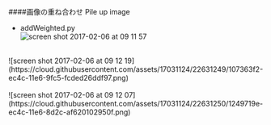 ####画像の重ね合わせ Pile up image<br>
- addWeighted.py<br>
![screen shot 2017-02-06 at 09 11 57](https://cloud.githubusercontent.com/assets/17031124/22631248/0dc8ce58-ec4c-11e6-95cb-38568d4eb431.png)<br>
<br>
![screen shot 2017-02-06 at 09 12 19](https://cloud.githubusercontent.com/assets/17031124/22631249/107363f2-ec4c-11e6-9fc5-fcded26ddf97.png)<br>
<br>
![screen shot 2017-02-06 at 09 12 07](https://cloud.githubusercontent.com/assets/17031124/22631250/1249719e-ec4c-11e6-8d2c-af620102950f.png)<br>
<br>